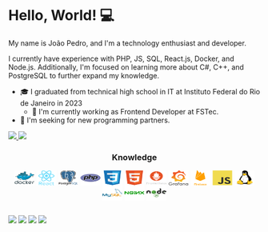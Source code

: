 # Hello, World! 💻

My name is João Pedro, and I'm a technology enthusiast and developer.

I currently have experience with PHP, JS, SQL, React.js, Docker, and Node.js. Additionally, I'm focused on learning more about C#, C++, and PostgreSQL to further expand my knowledge.

- 🎓 I graduated from technical high school in IT at Instituto Federal do Rio de Janeiro in 2023
  - 🌱 I'm currently working as Frontend Developer at FSTec.
- 🤝 I'm seeking for new programming partners.

<div>
  <a href="https://github.com/Mulekotd">
    <img height="180em" src="https://github-readme-stats.vercel.app/api?username=Mulekotd&show_icons=true&theme=synthwave&include_all_commits=true&count_private=true"/>
    <img height="180em" src="https://github-readme-stats.vercel.app/api/top-langs/?username=Mulekotd&layout=compact&langs_count=7&theme=synthwave"/>
  </a>
</div>

<div style="text-align: center;">
  <h3>Knowledge</h3>
  <img align="center" alt="KOTD-DOCKER" height="30" width="40" src="https://github.com/devicons/devicon/blob/master/icons/docker/docker-original-wordmark.svg">
  <img align="center" alt="KOTD-REACT" height="30" width="40" src="https://github.com/devicons/devicon/blob/master/icons/react/react-original-wordmark.svg">
  <img align="center" alt="KOTD-POSTGRES" height="30" width="40" src="https://github.com/devicons/devicon/blob/master/icons/postgresql/postgresql-original-wordmark.svg">
  <img align="center" alt="KOTD-PHP" height="30" width="40" src="https://github.com/devicons/devicon/blob/master/icons/php/php-original.svg">
  <img align="center" alt="KOTD-CSS" height="30" width="40" src="https://github.com/devicons/devicon/blob/master/icons/css3/css3-original.svg">
  <img align="center" alt="KOTD-HTML" height="30" width="40" src="https://github.com/devicons/devicon/blob/master/icons/html5/html5-original.svg">
  <img align="center" alt="KOTD-PROMETHEUS" height="30" width="40" src="https://github.com/devicons/devicon/blob/master/icons/prometheus/prometheus-original-wordmark.svg">
  <img align="center" alt="KOTD-GRAFANA" height="30" width="40" src="https://github.com/devicons/devicon/blob/master/icons/grafana/grafana-original-wordmark.svg">
  <img align="center" alt="KOTD-FIREBASE" height="30" width="40" src="https://github.com/devicons/devicon/blob/master/icons/firebase/firebase-plain-wordmark.svg">
  <img align="center" alt="KOTD-JS" height="30" width="40" src="https://github.com/devicons/devicon/blob/master/icons/javascript/javascript-original.svg">
  <img align="center" alt="KOTD-LINUX" height="30" width="40" src="https://github.com/devicons/devicon/blob/master/icons/linux/linux-original.svg">
  <img align="center" alt="KOTD-MYSQL" height="30" width="40" src="https://github.com/devicons/devicon/blob/master/icons/mysql/mysql-original-wordmark.svg">
  <img align="center" alt="KOTD-NGINX" height="30" width="40" src="https://github.com/devicons/devicon/blob/master/icons/nginx/nginx-original.svg">
  <img align="center" alt="KOTD-NODEJS" height="30" width="40" src="https://github.com/devicons/devicon/blob/master/icons/nodejs/nodejs-original-wordmark.svg">
</div>

##

<div> 
  <a href="https://www.youtube.com/channel/UC-hOJzGdK4HPYLUna4ccBrw" target="_blank"><img src="https://img.shields.io/badge/YouTube-FF0000?style=for-the-badge&logo=youtube&logoColor=white" target="_blank"></a>
  <a href="https://www.linkedin.com/in/mulekotd/" target="_blank"><img src="https://img.shields.io/badge/LinkedIn-0077B5?style=for-the-badge&logo=linkedin&logoColor=white" target="_blank"></a>
  <a href="https://discord.com/channels/464554898596298762/464555306354212875" target="_blank"><img src="https://img.shields.io/badge/Discord-7289DA?style=for-the-badge&logo=discord&logoColor=white" target="_blank"></a> 
  <a href="mailto:joaopedro.gama0675@gmail.com"><img src="https://img.shields.io/badge/-Gmail-%23333?style=for-the-badge&logo=gmail&logoColor=white" target="_blank"></a> 
</div>

